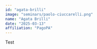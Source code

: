 ```yaml
---
id: "agata-brilli"
image: "seminars/paolo-ciuccarelli.png"
name: "Agata Brilli"
date: "2025-03-13"
affiliation: "PagoPA"
---
```


Test